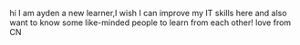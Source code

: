 hi I am ayden
a new learner,I wish I can improve my IT skills here
and also want to know some like-minded people to learn from each other!
love from CN
